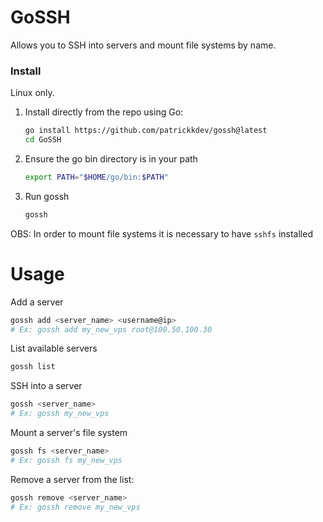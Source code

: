 # GoSSH
Allows you to SSH into servers and mount file systems by name.

### Install
Linux only.

1. Install directly from the repo using Go:
    ```bash
    go install https://github.com/patrickkdev/gossh@latest
    cd GoSSH
    ```

2. Ensure the go bin directory is in your path
    ```bash
    export PATH="$HOME/go/bin:$PATH"
    ```
    
8. Run gossh
    ```bash
    gossh
    ```

OBS: In order to mount file systems it is necessary to have `sshfs` installed

# Usage

Add a server
```bash
gossh add <server_name> <username@ip>
# Ex: gossh add my_new_vps root@100.50.100.30
```

List available servers
```bash
gossh list
```

SSH into a server
```bash
gossh <server_name>
# Ex: gossh my_new_vps
```

Mount a server's file system
```bash
gossh fs <server_name>
# Ex: gossh fs my_new_vps
```

Remove a server from the list:
```bash
gossh remove <server_name>
# Ex: gossh remove my_new_vps
```
